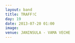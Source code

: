 ```yaml
---
layout: band
title: TRAFF!C
day: 19
date: 2013-07-20 01:00
image: 
venue: JANINSULA - VAMA VECHE
---
```



